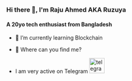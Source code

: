 ### Hi there 👋, I'm Raju Ahmed AKA Ruzuya
#### A 20yo tech enthusiast from Bangladesh

- 🌱 I’m currently learning Blockchain

- 🔎 Where can you find me?
- I am very active on Telegram [<img src='https://cdn.jsdelivr.net/npm/simple-icons@3.0.1/icons/telegram.svg' alt='telegram' height='40'>](https://t.me/Ruzuya)  
